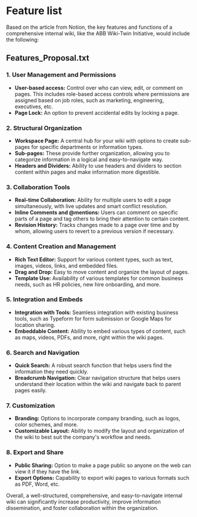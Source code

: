 # Feature list

Based on the article from Notion, the key features and functions of a comprehensive internal wiki, like the ABB Wiki-Twin Initiative, would include the following:

## Features_Proposal.txt

### 1. User Management and Permissions

- **User-based access:** Control over who can view, edit, or comment on pages. This includes role-based access controls where permissions are assigned based on job roles, such as marketing, engineering, executives, etc.
- **Page Lock:** An option to prevent accidental edits by locking a page.

### 2. Structural Organization

- **Workspace Page:** A central hub for your wiki with options to create sub-pages for specific departments or information types.
- **Sub-pages:** These provide further organization, allowing you to categorize information in a logical and easy-to-navigate way.
- **Headers and Dividers:** Ability to use headers and dividers to section content within pages and make information more digestible.

### 3. Collaboration Tools

- **Real-time Collaboration:** Ability for multiple users to edit a page simultaneously, with live updates and smart conflict resolution.
- **Inline Comments and @mentions:** Users can comment on specific parts of a page and tag others to bring their attention to certain content.
- **Revision History:** Tracks changes made to a page over time and by whom, allowing users to revert to a previous version if necessary.

### 4. Content Creation and Management

- **Rich Text Editor:** Support for various content types, such as text, images, videos, links, and embedded files.
- **Drag and Drop:** Easy to move content and organize the layout of pages.
- **Template Use:** Availability of various templates for common business needs, such as HR policies, new hire onboarding, and more.

### 5. Integration and Embeds

- **Integration with Tools:** Seamless integration with existing business tools, such as Typeform for form submission or Google Maps for location sharing.
- **Embeddable Content:** Ability to embed various types of content, such as maps, videos, PDFs, and more, right within the wiki pages.

### 6. Search and Navigation

- **Quick Search:** A robust search function that helps users find the information they need quickly.
- **Breadcrumb Navigation:** Clear navigation structure that helps users understand their location within the wiki and navigate back to parent pages easily.

### 7. Customization

- **Branding:** Options to incorporate company branding, such as logos, color schemes, and more.
- **Customizable Layout:** Ability to modify the layout and organization of the wiki to best suit the company's workflow and needs.

### 8. Export and Share

- **Public Sharing:** Option to make a page public so anyone on the web can view it if they have the link.
- **Export Options:** Capability to export wiki pages to various formats such as PDF, Word, etc.

Overall, a well-structured, comprehensive, and easy-to-navigate internal wiki can significantly increase productivity, improve information dissemination, and foster collaboration within the organization.